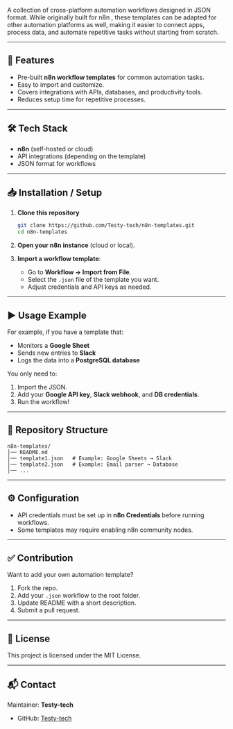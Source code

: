 A collection of cross-platform automation workflows designed in JSON format. While originally built for n8n
, these templates can be adapted for other automation platforms as well, making it easier to connect apps, process data, and automate repetitive tasks without starting from scratch.

---

## 🚀 Features
- Pre-built **n8n workflow templates** for common automation tasks.  
- Easy to import and customize.  
- Covers integrations with APIs, databases, and productivity tools.  
- Reduces setup time for repetitive processes.  

---

## 🛠️ Tech Stack
- **n8n** (self-hosted or cloud)  
- API integrations (depending on the template)  
- JSON format for workflows  

---

## 📥 Installation / Setup  

1. **Clone this repository**  
   ```bash
   git clone https://github.com/Testy-tech/n8n-templates.git
   cd n8n-templates
   ```

2. **Open your n8n instance** (cloud or local).  

3. **Import a workflow template**:  
   - Go to **Workflow → Import from File**.  
   - Select the `.json` file of the template you want.  
   - Adjust credentials and API keys as needed.  

---

## ▶️ Usage Example  

For example, if you have a template that:  
- Monitors a **Google Sheet**  
- Sends new entries to **Slack**  
- Logs the data into a **PostgreSQL database**  

You only need to:  
1. Import the JSON.  
2. Add your **Google API key**, **Slack webhook**, and **DB credentials**.  
3. Run the workflow!  

---

## 📂 Repository Structure  

```
n8n-templates/
│── README.md
│── template1.json   # Example: Google Sheets → Slack
│── template2.json   # Example: Email parser → Database
│── ...
```

---

## ⚙️ Configuration  
- API credentials must be set up in **n8n Credentials** before running workflows.  
- Some templates may require enabling n8n community nodes.  

---

## ✅ Contribution  
Want to add your own automation template?  
1. Fork the repo.  
2. Add your `.json` workflow to the root folder.  
3. Update README with a short description.  
4. Submit a pull request.  

---

## 📄 License  
This project is licensed under the MIT License.  

---

## 📬 Contact  
Maintainer: **Testy-tech**  
- GitHub: [Testy-tech](https://github.com/Testy-tech)  
